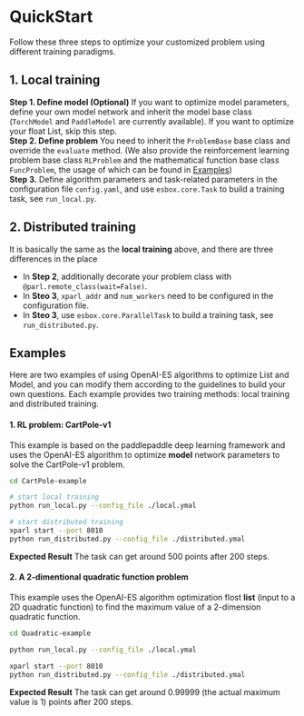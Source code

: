 
# QuickStart
Follow these three steps to optimize your customized problem using different training paradigms.

## 1. Local training 
**Step 1. Define model (Optional)** If you want to optimize model parameters, define your own model network and inherit the model base class (`TorchModel` and `PaddleModel` are currently available). If you want to optimize your float List, skip this step.         
**Step 2. Define problem** You need to inherit the `ProblemBase` base class and override the `evaluate` method. (We also provide the reinforcement learning problem base class `RLProblem` and the mathematical function base class `FuncProblem`, the usage of which can be found in [Examples](http://gitlab.baidu.com/nlp-ol/ESBox/tree/developing/examples))          
**Step 3.** Define algorithm parameters and task-related parameters in the configuration file `config.yaml`, and use `esbox.core.Task` to build a training task, see `run_local.py`.

## 2. Distributed training 
It is basically the same as the **local training** above, and there are three differences in the place
+ In **Step 2**, additionally decorate your problem class with `@parl.remote_class(wait=False)`.
+ In **Steo 3**, `xparl_addr` and `num_workers` need to be configured in the configuration file.
+ In **Steo 3**, use `esbox.core.ParallelTask` to build a training task, see `run_distributed.py`.

## Examples
Here are two examples of using OpenAI-ES algorithms to optimize List and Model, and you can modify them according to the guidelines to build your own questions. Each example provides two training methods: local training and distributed training.

#### 1. RL problem: CartPole-v1
This example is based on the paddlepaddle deep learning framework and uses the OpenAI-ES algorithm to optimize **model** network parameters to solve the CartPole-v1 problem.

```bash
cd CartPole-example
```
```bash
# start local training
python run_local.py --config_file ./local.ymal
```
```bash
# start distributed training
xparl start --port 8010
python run_distributed.py --config_file ./distributed.ymal
```
**Expected Result** 
The task can get around 500 points after 200 steps.

#### 2. A 2-dimentional quadratic function problem
This example uses the OpenAI-ES algorithm optimization flost **list** (input to a 2D quadratic function) to find the maximum value of a 2-dimension quadratic function.

```bash
cd Quadratic-example
```
```bash
python run_local.py --config_file ./local.ymal
```
```bash
xparl start --port 8010
python run_distributed.py --config_file ./distributed.ymal
```

**Expected Result** 
The task can get around 0.99999 (the actual maximum value is 1) points after 200 steps.
